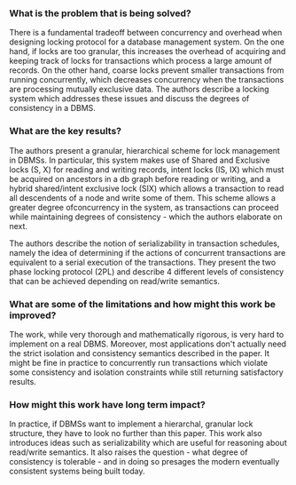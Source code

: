 ### What is the problem that is being solved?

There is a fundamental tradeoff between concurrency and overhead when designing locking protocol for a database management system. On the one hand, if locks are too granular, this increases the overhead of acquiring and keeping track of locks for transactions which process a large amount of records. On the other hand, coarse locks prevent smaller transactions from running concurrently, which decreases concurrency when the transactions are processing mutually exclusive data. The authors describe a locking system which addresses these issues and discuss the degrees of consistency in a DBMS. 

### What are the key results?

The authors present a granular, hierarchical scheme for lock management in DBMSs. In particular, this system makes use of Shared and Exclusive locks (S, X) for reading and writing records, intent locks (IS, IX) which must be acquired on ancestors in a db graph before reading or writing, and a hybrid shared/intent exclusive lock (SIX) which allows a transaction to read all descendents of a node and write some of them. This scheme allows a greater degree ofconcurrency in the system, as transactions can proceed while maintaining degrees of consistency - which the authors elaborate on next.

The authors describe the notion of serializability in transaction schedules, namely the idea of determining if the actions of concurrent transactions are equivalent to a serial execution of the transactions. They present the two phase locking protocol (2PL) and describe 4 different levels of consistency that can be achieved depending on read/write semantics.

### What are some of the limitations and how might this work be improved?

The work, while very thorough and mathematically rigorous, is very hard to implement on a real DBMS. Moreover, most applications don't actually need the strict isolation and consistency semantics described in the paper. It might be fine in practice to concurrently run transactions which violate some consistency and isolation constraints while still returning satisfactory results.

### How might this work have long term impact?

In practice, if DBMSs want to implement a hierarchal, granular lock structure, they have to look no further than this paper. This work also introduces ideas such as serializability which are useful for reasoning about read/write semantics. It also raises the question - what degree of consistency is tolerable - and in doing so presages the modern eventually consistent systems being built today.
